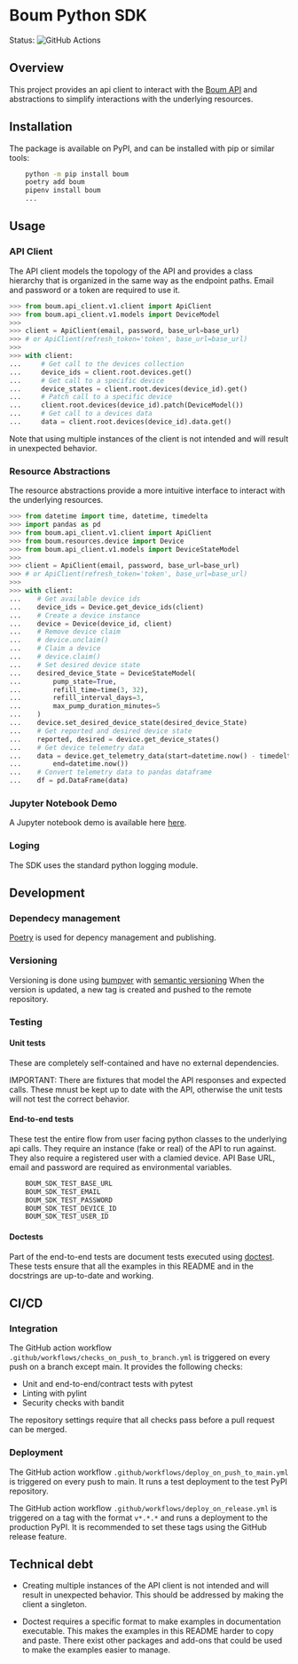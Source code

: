 # Boum Python SDK
Status: ![GitHub Actions](https://github.com/boum-garden/sdk/actions/workflows/main.yml/badge.svg)

## Overview
This project provides an api client to interact with the [Boum API](https://api.boum.us/swagger) and abstractions to 
simplify interactions with the underlying resources.


## Installation
The package is available on PyPI, and can be installed with pip or similar tools:

```bash
    python -m pip install boum
    poetry add boum
    pipenv install boum
    ...
```

## Usage

### API Client
The API client models the topology of the API and provides a class hierarchy that is organized in the same way as the 
endpoint paths. Email and password or a token are required to use it.

```python
>>> from boum.api_client.v1.client import ApiClient
>>> from boum.api_client.v1.models import DeviceModel
>>> 
>>> client = ApiClient(email, password, base_url=base_url)
>>> # or ApiClient(refresh_token='token', base_url=base_url)
>>>
>>> with client:
...     # Get call to the devices collection
...     device_ids = client.root.devices.get()
...     # Get call to a specific device 
...     device_states = client.root.devices(device_id).get()
...     # Patch call to a specific device
...     client.root.devices(device_id).patch(DeviceModel())
...     # Get call to a devices data
...     data = client.root.devices(device_id).data.get()

```

Note that using multiple instances of the client is not intended and will result in unexpected behavior.


### Resource Abstractions
The resource abstractions provide a more intuitive interface to interact with the underlying resources.

```python
>>> from datetime import time, datetime, timedelta
>>> import pandas as pd
>>> from boum.api_client.v1.client import ApiClient
>>> from boum.resources.device import Device
>>> from boum.api_client.v1.models import DeviceStateModel
>>>
>>> client = ApiClient(email, password, base_url=base_url)
>>> # or ApiClient(refresh_token='token', base_url=base_url)
>>>
>>> with client:
...    # Get available device ids
...    device_ids = Device.get_device_ids(client)
...    # Create a device instance
...    device = Device(device_id, client)
...    # Remove device claim
...    # device.unclaim()
...    # Claim a device
...    # device.claim()
...    # Set desired device state
...    desired_device_State = DeviceStateModel(
...        pump_state=True,
...        refill_time=time(3, 32),
...        refill_interval_days=3,
...        max_pump_duration_minutes=5
...    )
...    device.set_desired_device_state(desired_device_State)
...    # Get reported and desired device state
...    reported, desired = device.get_device_states()
...    # Get device telemetry data
...    data = device.get_telemetry_data(start=datetime.now() - timedelta(days=1),
...        end=datetime.now())
...    # Convert telemetry data to pandas dataframe
...    df = pd.DataFrame(data)

```

### Jupyter Notebook Demo
A Jupyter notebook demo is available here [here](doc/boum-sdk-demo.ipynb).

### Loging
The SDK uses the standard python logging module.

## Development

### Dependecy management
[Poetry](https://python-poetry.org/) is used for depency management and publishing.

### Versioning
Versioning is done using [bumpver](https://pypi.org/project/bumpver/) 
with [semantic versioning](https://semver.org/)
When the version is updated, a new tag is created and pushed to the remote repository.


### Testing

#### Unit tests
These are completely self-contained and have no external dependencies.

IMPORTANT: There are fixtures that model the API responses and expected calls. These mnust be kept up to date with
the API, otherwise the unit tests will not test the correct behavior.

#### End-to-end tests
These test the entire flow from user facing python classes to the underlying api calls. They require an instance 
(fake or real) of the API to run against. They also require a registered user with a clamied device.
API Base URL, email and password are required as environmental variables.

```bash
    BOUM_SDK_TEST_BASE_URL
    BOUM_SDK_TEST_EMAIL
    BOUM_SDK_TEST_PASSWORD
    BOUM_SDK_TEST_DEVICE_ID
    BOUM_SDK_TEST_USER_ID
```

#### Doctests

Part of the end-to-end tests are document tests executed using 
[doctest](https://docs.python.org/3/library/doctest.html). 
These tests ensure that all the examples in this README and in the docstrings are up-to-date and working.


## CI/CD

### Integration

The GitHub action workflow `.github/workflows/checks_on_push_to_branch.yml` is triggered on every push on a branch
except main. It provides the following checks:

- Unit and end-to-end/contract tests with pytest
- Linting with pylint
- Security checks with bandit

The repository settings require that all checks pass before a pull request can be merged.

### Deployment

The GitHub action workflow `.github/workflows/deploy_on_push_to_main.yml` is triggered on every push to main. It runs a
test deployment to the test PyPI repository.

The GitHub action workflow `.github/workflows/deploy_on_release.yml` is triggered on a tag with the format `v*.*.*` and
runs a deployment to the production PyPI. It is recommended to set these tags using the GitHub release feature. 


## Technical debt

- Creating multiple instances of the API client is not intended and will result in unexpected behavior. This should be 
  addressed by making the client a singleton.

- Doctest requires a specific format to make examples in documentation executable. This makes the examples in this
  README harder to copy and paste. There exist other packages and add-ons that could be used to make the examples easier 
  to manage.






